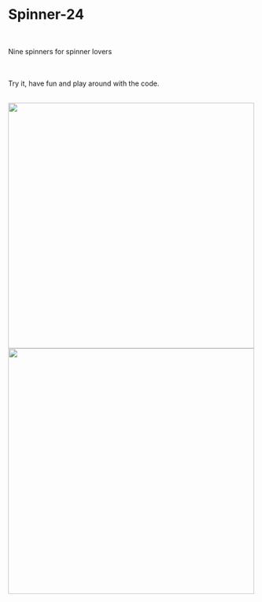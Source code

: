# Spinner-24
<br/>

Nine spinners for spinner lovers<br/>

<br/><br/>
Try it, have fun and play around with the code.<br/><br/>


<img src="https://user-images.githubusercontent.com/57795657/76782659-4ad05780-67b9-11ea-9986-52cc11c4bc0d.png" width="500" height = "500">
<br/>
<img src="https://user-images.githubusercontent.com/57795657/76782664-4d32b180-67b9-11ea-810f-9a3fb9de5c33.png" width="500" height = "500">
<br/>


